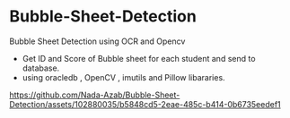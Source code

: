 # Bubble-Sheet-Detection
Bubble Sheet Detection using OCR and Opencv
* Get ID and Score of Bubble sheet for each student and send to database.
* using oracledb  , OpenCV , imutils and Pillow libararies.

https://github.com/Nada-Azab/Bubble-Sheet-Detection/assets/102880035/b5848cd5-2eae-485c-b414-0b6735eedef1

